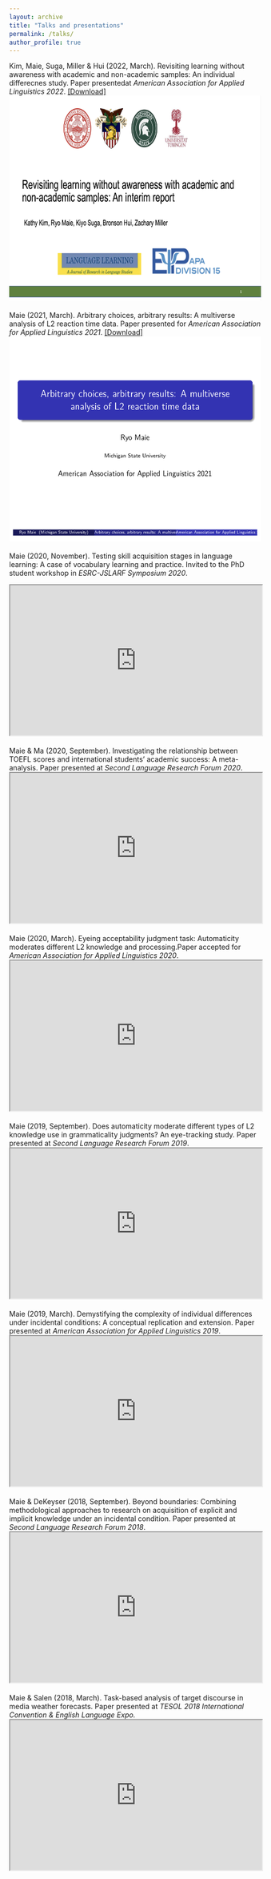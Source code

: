```yaml
---
layout: archive
title: "Talks and presentations"
permalink: /talks/
author_profile: true
---
```

Kim, Maie, Suga, Miller & Hui (2022, March). Revisiting learning without awareness with academic and non-academic samples: An individual differecnes study. Paper presentedat <i>American Association for Applied Linguistics 2022</i>. [[Download]](https://github.com/maieryo/research/blob/presentations/KimEtAlAAAL2022.pdf)
<br>
<img src="https://github.com/maieryo/maieryo.github.io/blob/master/_talks/KimEtAl2022.png" width="730" height="410">
<br>
<br>
Maie (2021, March). Arbitrary choices, arbitrary results: A multiverse analysis of L2 reaction time data. Paper presented for <i>American Association for Applied Linguistics 2021</i>. [[Download]](https://github.com/maieryo/research/blob/presentations/MaieAAAL2021v2.pdf)
<br>
<img src="https://github.com/maieryo/research/blob/presentations/MaieAAAL2021v2.pdf" width="730" height="410">
<br>
<br>
Maie (2020, November). Testing skill acquisition stages in language learning: A case of vocabulary learning and practice. Invited to the PhD student workshop in <i>ESRC-JSLARF Symposium 2020</i>.
<br>
<iframe src="https://drive.google.com/file/d/13rKgl497NzSKkWriMZDma6yRYgA7n4uM/view?usp=share_link" width="100%" height="300"></iframe>
<br>
<br>
Maie & Ma (2020, September). Investigating the relationship between TOEFL scores and international students’ academic success: A meta-analysis. Paper presented at <i>Second Language Research Forum 2020</i>.
<iframe src="https://drive.google.com/file/d/1tJQnCg4GGiE5dGfl0KD3-VufS96GVh_q/view?usp=sharing" width="100%" height="300"></iframe>
<br>
<br>
Maie (2020, March). Eyeing acceptability judgment task: Automaticity moderates different L2 knowledge and processing.Paper accepted for <i>American Association for Applied Linguistics 2020</i>.
<br>
<iframe src="https://drive.google.com/file/d/1XYbYHSiXCwOXTPWUHc4yn-w4AjN9v6Tk/view?usp=sharing" width="100%" height="300"></iframe>
<br>
<br>
Maie (2019, September). Does automaticity moderate different types of L2 knowledge use in grammaticality judgments? An eye-tracking study. Paper presented at <i>Second Language Research Forum 2019</i>.
<br>
<iframe src="https://drive.google.com/file/d/1t198TWe7Foc7ydKvw207Ks_gboihZmER/view?usp=sharing" width="100%" height="300"></iframe>
<br>
<br>
Maie (2019, March). Demystifying the complexity of individual differences under incidental conditions: A conceptual replication and extension. Paper presented at <i>American Association for Applied Linguistics 2019</i>.
<br>
<iframe src="https://drive.google.com/file/d/1N4yhT31C-R50d4DHeNDqp_1fEU9R3kB_/view?usp=sharing" width="100%" height="300"></iframe>
<br>
<br>
Maie & DeKeyser (2018, September). Beyond boundaries: Combining methodological approaches to research on acquisition of explicit and implicit knowledge under an incidental condition. Paper presented at <i>Second Language Research Forum 2018</i>. 
<br>
<iframe src="https://drive.google.com/file/d/1IXsrRiQpQ4Xnz748il_q65nULi7WAJin/view?usp=sharing" width="100%" height="300"></iframe>
<br>
<br>
Maie & Salen (2018, March). Task-based analysis of target discourse in media weather forecasts. Paper presented at <i>TESOL 2018 International Convention & English Language Expo.</i>
<br>
<iframe src="https://drive.google.com/file/d/1JQfz4Dm_taJjJ_Px_FKmiZfpwEpkOs6m/view?usp=sharing" width="100%" height="300"></iframe>
<br>
<br>
